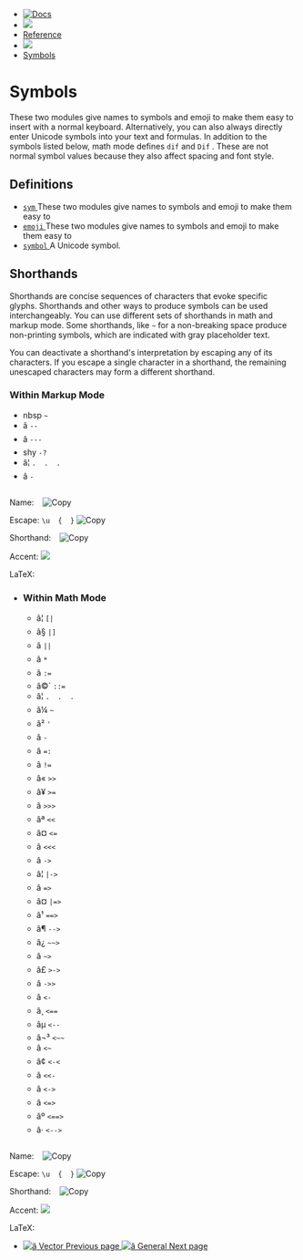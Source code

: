   * [ ![Docs](/assets/icons/16-docs-dark.svg) ](/docs)
  * ![](/assets/icons/16-arrow-right.svg)
  * [ Reference ](/docs/reference/)
  * ![](/assets/icons/16-arrow-right.svg)
  * [ Symbols ](/docs/reference/symbols/)

#  Symbols

These two modules give names to symbols and emoji to make them easy to insert
with a normal keyboard. Alternatively, you can also always directly enter
Unicode symbols into your text and formulas. In addition to the symbols listed
below, math mode defines ` dif ` and ` Dif ` . These are not normal symbol
values because they also affect spacing and font style.

##  Definitions

  * [ ` sym ` ](/docs/reference/symbols/sym/) These two modules give names to symbols and emoji to make them easy to 
  * [ ` emoji ` ](/docs/reference/symbols/emoji/) These two modules give names to symbols and emoji to make them easy to 
  * [ ` symbol ` ](/docs/reference/symbols/symbol/) A Unicode symbol. 

##  Shorthands

Shorthands are concise sequences of characters that evoke specific glyphs.
Shorthands and other ways to produce symbols can be used interchangeably. You
can use different sets of shorthands in math and markup mode. Some shorthands,
like ` ~ ` for a non-breaking space produce non-printing symbols, which are
indicated with gray placeholder text.

You can deactivate a shorthand's interpretation by escaping any of its
characters. If you escape a single character in a shorthand, the remaining
unescaped characters may form a different shorthand.

###  Within Markup Mode

  * nbsp  ` ~  `
  * â  ` --  `
  * â  ` ---  `
  * shy  ` -?  `
  * â¦  ` .  .  .  `
  * â  ` -  `

###

Name: ` ` ![Copy](/assets/icons/16-copy.svg)

Escape:  ` \u  {  } ` ![Copy](/assets/icons/16-copy.svg)

Shorthand: ` ` ![Copy](/assets/icons/16-copy.svg)

Accent:  ![](/assets/icons/16-close.svg)

LaTeX: ` `

* ###  Within Math Mode 

  * â¦  ` [|  `
  * â§  ` |]  `
  * â  ` ||  `
  * â  ` *  `
  * â  ` :=  `
  * â©´  ` ::=  `
  * â¦  ` .  .  .  `
  * â¼  ` ~  `
  * â²  ` '  `
  * â  ` -  `
  * â  ` =:  `
  * â  ` !=  `
  * â«  ` >> `
  * â¥  ` >=  `
  * â  ` >>> `
  * âª  ` << `
  * â¤  ` <=  `
  * â  ` <<< `
  * â  ` -> `
  * â¦  ` |-> `
  * â  ` => `
  * â¤  ` |=> `
  * â¹  ` ==> `
  * â¶  ` --> `
  * â¿  ` ~~> `
  * â  ` ~> `
  * â£  ` >-> `
  * â  ` ->> `
  * â  ` <-  `
  * â¸  ` <==  `
  * âµ  ` <--  `
  * â¬³  ` <~~  `
  * â  ` <~  `
  * â¢  ` <-< `
  * â  ` <<-  `
  * â  ` <-> `
  * â  ` <=> `
  * âº  ` <==> `
  * â·  ` <--> `

###

Name: ` ` ![Copy](/assets/icons/16-copy.svg)

Escape:  ` \u  {  } ` ![Copy](/assets/icons/16-copy.svg)

Shorthand: ` ` ![Copy](/assets/icons/16-copy.svg)

Accent:  ![](/assets/icons/16-close.svg)

LaTeX: ` `

* [ ![â](/assets/icons/16-arrow-right.svg) Vector  Previous page  ](/docs/reference/math/vec/) [ ![â](/assets/icons/16-arrow-right.svg) General  Next page  ](/docs/reference/symbols/sym/)

